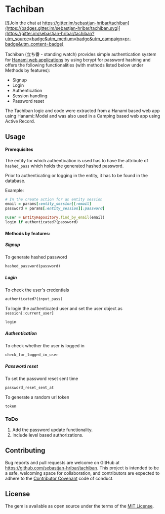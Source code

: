 # Tachiban

[![Join the chat at https://gitter.im/sebastjan-hribar/tachiban](https://badges.gitter.im/sebastjan-hribar/tachiban.svg)](https://gitter.im/sebastjan-hribar/tachiban?utm_source=badge&utm_medium=badge&utm_campaign=pr-badge&utm_content=badge)

Tachiban (立ち番 - standing watch) provides simple authentication system for [Hanami web applications](http://hanamirb.org/) by using bcrypt for password hashing and
offers the following functionalities (with methods listed below
  under Methods by features):
- Signup
- Login
- Authentication
- Session handling
- Password reset

The Tachiban logic and code were extracted from a Hanami based web app using
Hanami::Model and was also used in a Camping based web app using Active Record.


<!--## Installation

 Add this line to your application's Gemfile:

```ruby
gem 'tachiban'
```

And then execute:

    $ bundle

Or install it yourself as:

    $ gem install tachiban

And include it in you application:

```ruby
include Tachiban
```
-->

## Usage

#### Prerequisites
The entity for which authentication is used has to have the attribute
of `hashed_pass` which holds the generated hashed password.

Prior to authenticating or logging in the entity, it has to be found
in the database.

Example:

```ruby
# In the create action for an entity session
email = params[:entity_session][:email]
password = params[:entity_session][:password]

@user = EntityRepository.find_by_email(email)
login if authenticated?(password)
```


#### Methods by features:

##### Signup
To generate hashed password

```ruby
hashed_password(password)
```
##### Login
To check the user's credentials

```ruby
authenticated?(input_pass)
```

To login the authenticated user and set the user object
 as `session[:current_user]`

```ruby
login
```
##### Authentication
To check whether the user is logged in
```ruby
check_for_logged_in_user
```



##### Password reset
To set the password reset sent time
```ruby
password_reset_sent_at
```

To generate a random url token
```ruby
token
```

### ToDo
1. Add the password update functionality.
2. Include level based authorizations.

<!-- ## Development

After checking out the repo, run `bin/setup` to install dependencies. Then, run `rake test` to run the tests. You can also run `bin/console` for an interactive prompt that will allow you to experiment.

To install this gem onto your local machine, run `bundle exec rake install`. To release a new version, update the version number in `version.rb`, and then run `bundle exec rake release`, which will create a git tag for the version, push git commits and tags, and push the `.gem` file to [rubygems.org](https://rubygems.org). -->

## Contributing

Bug reports and pull requests are welcome on GitHub at https://github.com/sebastjan-hribar/tachiban. This project is intended to be a safe, welcoming space for collaboration, and contributors are expected to adhere to the [Contributor Covenant](http://contributor-covenant.org) code of conduct.


## License

The gem is available as open source under the terms of the [MIT License](http://opensource.org/licenses/MIT).

